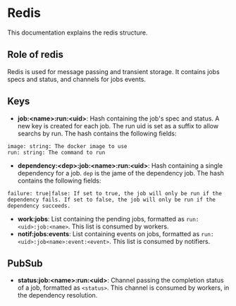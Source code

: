 # Redis
This documentation explains the redis structure.

## Role of redis
Redis is used for message passing and transient storage. It contains jobs specs and status, and channels for jobs events.

## Keys
- **job:\<name\>:run:\<uid\>**: Hash containing the job's spec and status. A new key is created for each job. The run uid is set as a suffix to allow searchs by run. The hash contains the following fields:
```
image: string: The docker image to use
run: string: The command to run
```
- **dependency:\<dep\>:job:\<name\>:run:\<uid\>**: Hash containing a single dependency for a job. `dep` is the jame of the dependency job. The hash contains the following fields:
```
failure: true|false: If set to true, the job will only be run if the dependency fails. If set to false, the job will only be run if the dependency succeeds.
```
- **work:jobs**: List containing the pending jobs, formatted as `run:<uid>:job:<name>`. This list is consumed by workers.
- **notif:jobs:events**: List containing events on jobs, formatted as `run:<uid>:job<name>:event:<event>`. This list is consumed by notifiers.

## PubSub
- **status:job:\<name\>:run:\<uid\>**: Channel passing the completion status of a job, formatted as `<status>`. This channel is consumed by workers, in the dependency resolution.
